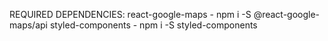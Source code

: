 REQUIRED DEPENDENCIES:
react-google-maps
    - npm i -S @react-google-maps/api
styled-components
    - npm i -S styled-components
